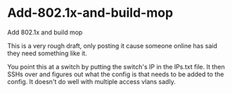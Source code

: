 # Add-802.1x-and-build-mop
Add 802.1x and build mop

This is a very rough draft, only posting it cause someone online has said they need something like it.

You point this at a switch by putting the switch's IP in the IPs.txt file.  It then SSHs over and figures out what the config is that needs to be added to the config.  It doesn't do well with multiple access vlans sadly.


